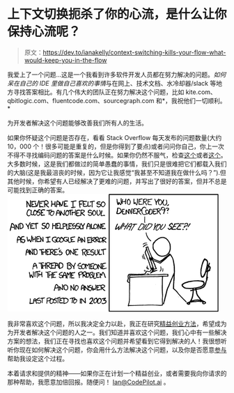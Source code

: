 # 上下文切换扼杀了你的心流，是什么让你保持心流呢？

> 原文：<https://dev.to/ianakelly/context-switching-kills-your-flow-what-would-keep-you-in-the-flow>

我爱上了一个问题...这是一个我看到许多软件开发人员都在努力解决的问题。*如何呆在自己的 IDE 里做自己喜欢的事情*与在网上、技术文档、水冷却器/slack 等地方寻找答案相比。有几个伟大的团队正在努力解决这个问题，比如 kite.com、qbitlogic.com、fluentcode.com、sourcegraph.com 和*，我祝他们一切顺利。*

为开发者解决这个问题能够改善我们所有人的生活。

如果你怀疑这个问题是否存在，看看 Stack Overflow 每天发布的问题数量(大约 10，000 个！很多可能是重复的，但是你得到了要点)或者问问你自己，你上一次不得不寻找编码问题的答案是什么时候。如果你仍然不服气，检查[这个](https://blog.codinghorror.com/the-multi-tasking-myth/)或者[这个](http://seriouspony.com/blog/2013/7/24/your-app-makes-me-fat)。
大多数时候，这是我们都做过的简单愚蠢的事情，我们只是很难把它们都载入我们的大脑(这是我最沮丧的时候，因为它让我感觉“我甚至不知道我在做什么吗？”).但其他时候，你希望有人已经解决了更难的问题，并写出了很好的答案，但并不总是可能找到正确的答案。
![alt text](img/c04667ebdaa3ae395d29052d08822645.png "XKCD.com Wisdom of the Ancients")

我非常喜欢这个问题，所以我决定全力以赴，我正在研究[精益创业方法](http://theleanstartup.com/principles)，希望成为为开发者解决这个问题的人之一。我们知道并喜欢这个问题，我们心中有一些解决方案的想法，我们正在寻找也喜欢这个问题并希望看到它得到解决的人！我很想听听你现在如何解决这个问题，你会用什么方法解决这个问题，以及你是否愿意[参与](https://codepilot.ai/?utm_source=dev)帮助我设定这个过程。

本着请求和提供的精神——如果你正在计划一个精益创业，或者需要我向你请求的那种帮助，我愿意加倍回报。随便问！ [Ian@CodePilot.ai](mailto:Ian@CodePilot.ai) 。